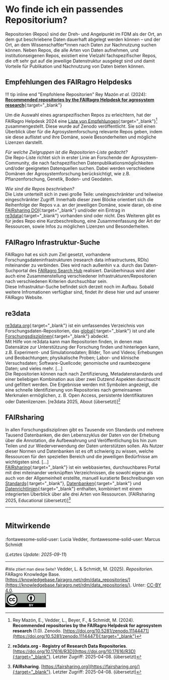 # Wo finde ich ein passendes Repositorium?

Repositorien (Repos) sind der Dreh- und Angelpunkt im FDM als der Ort, an dem gut beschriebene Daten dauerhaft abgelegt werden können – und der Ort, an dem Wissenschaftler*innen nach Daten zur Nachnutzung suchen können.
Neben Repos, die alle Arten von Daten aufnehmen, und institutionseigenen Repos, existiert eine Vielzahl fachspezifischer Repos, die oft sehr gut auf die jeweilige Datenstruktur ausgelegt sind und damit Vorteile für Publikation und Nachnutzung von Daten bieten können.



## Empfehlungen des FAIRagro Helpdesks

!!! tip inline end "Empfohlene Repositorien"
	Rey Mazón _et al._ (2024): [**Recommended repositories by the FAIRagro Helpdesk for agrosystem research**](https://doi.org/10.5281/zenodo.11144471){:target="_blank"}

Um die Auswahl eines agrarspezifischen Repos zu erleichtern, hat der FAIRagro Helpdesk 2024 eine [Liste von Empfehlungen](https://zenodo.org/records/11144471){:target="_blank"}[^1] zusammengestellt.
Diese wurde auf Zenodo veröffentlicht.
Sie soll einen Überblick über für die Agrosystemforschung relevante Repos geben, indem sie diese auflistet und ihre Domäne, sowie Besonderheiten und mögliche Lizenzen darstellt.

[^1]: Rey Mazón, E., Vedder, L., Beyer, F., & Schmidt, M. (2024). **Recommended repositories by the FAIRagro Helpdesk for agrosystem research** (1.0). Zenodo. [https://doi.org/10.5281/zenodo.11144471](https://doi.org/10.5281/zenodo.11144471){:target="_blank"}


_Für welche Zielgruppen ist die Repositorien-Liste gedacht?_  
Die Repo-Liste richtet sich in erster Linie an Forschende der Agrosystem-Community, die nach fachspezifischen Datenpublikationsmöglichkeiten und/oder geeigneten Datenquellen suchen.
Dabei werden verschiedene Domänen der Agrosystemforschung berücksichtigt, wie z.B. Pflanzenforschung, Genetik, Boden- und Geodaten.

_Wie sind die Repos beschrieben?_  
Die Liste unterteilt sich in zwei große Teile: uneingeschränkter und teilweise eingeschränkter Zugriff.
Innerhalb dieser zwei Blöcke orientiert sich die Reihenfolge der Repos v.a. an der jeweiligen Domäne, sowie daran, ob eine [FAIRsharing DOI](https://fairsharing.org/){:target="_blank"} und/oder ein Eintrag in [re3data](https://www.re3data.org/){:target="_blank"} vorhanden sind oder nicht.
Des Weiteren gibt es für jedes Repo eine Kurzbeschreibung, eine Zusammenfassung der Art der Ressourcen, sowie Infos zu möglichen Lizenzen und Besonderheiten.



## FAIRagro Infrastruktur-Suche
FAIRagro hat es sich zum Ziel gesetzt, vorhandene Forschungsdateninfrastrukturen (research data infrastructures, RDIs) miteinander zu verbinden.
Dies wird nach außenhin v.a. durch das Daten-Suchportal des [FAIRagro Search Hub](../services.md/#fairagro-search-hub) realisiert.
Darüberhinaus wird aber auch eine Zusammenstellung verschiedener Infrastrukturen/Repositorien nach verschiedenen Kriterien durchsuchbar sein.  
Diese Infrastruktur-Suche befindet sich derzeit noch im Aufbau.
Sobald weitere Infromationen verfügbar sind, findet ihr diese hier und auf unserer FAIRagro Website.



## re3data
[re3data.org](https://www.re3data.org/){:target="_blank"} ist ein umfassendes Verzeichnis von Forschungsdaten-Repositorien, das [global](https://www.re3data.org/browse/by-country/){:target="_blank"} ist und alle [Forschungsdisziplinen](https://www.re3data.org/browse/by-subject/){:target="_blank"} abdeckt.  
Mit Hilfe von re3data kann man Repositorien finden, in denen man Datensätze zur Unterstützung der Forschung finden und hinterlegen kann, z.B. Experiment- und Simulationsdaten; Bilder, Ton und Videos; Erhebungen und Beobachtungen; physikalische Proben; Labor- und klinische Versuchsdaten; Software-Quellcode; genomische und raumbezogene Daten; und vieles mehr.
\[...\]  
Die Repositorien können nach nach Zertifizierung, Metadatenstandards und einer beliebigen Kombination aus über zwei Dutzend Aspekten durchsucht und gefiltert werden.
Die Ergebnisse werden mit Symbolen angezeigt, die eine schnelle Identifizierung von Repositories nach gemeinsamen Merkmalen ermöglichen, z. B. Open Access, persistente Identifikatoren oder Datenlizenzen.
\[re3data 2025, About (übersetzt)\][^2]

[^2]: **re3data.org - Registry of Research Data Repositories**. [https://doi.org/10.17616/R3D](https://doi.org/10.17616/R3D){:target="_blank"}. Letzter Zugriff: 2025-04-08. (übersetzt)



## FAIRsharing
In allen Forschungsdisziplinen gibt es Tausende von Standards und mehrere Tausend Datenbanken, die den Lebenszyklus der Daten von der Erhebung über die Annotation, die Aufbewahrung und Veröffentlichung bis hin zum Teilen und zur Wiederverwendung der Daten unterstützen sollen.
Als Nutzer dieser Normen und Datenbanken ist es oft schwierig zu wissen, welche Ressourcen für den speziellen Bereich und die jeweiligen Bedürfnisse am wichtigsten sind.
\[...\]  
[FAIRsharing](https://fairsharing.org/){:target="_blank"} ist ein webbasiertes, durchsuchbares Portal mit drei miteinander verknüpften Verzeichnissen, die sowohl eigene als auch von der Allgemeinheit erstellte, manuell kuratierte Beschreibungen von [Standards](https://fairsharing.org/standards){:target="_blank"}, [Datenbanken](https://fairsharing.org/databases){:target="_blank"} und [Datenrichtlinien](https://fairsharing.org/policies){:target="_blank"} enthalten, kombiniert mit einem integrierten Überblick über alle drei Arten von Ressourcen.
\[FAIRsharing 2025, Educational (übersetzt)\][^3]

[^3]: **FAIRsharing**. [https://fairsharing.org](https://fairsharing.org/){:target="_blank"}. Letzter Zugriff: 2025-04-08. (übersetzt)



---
# <small>Mitwirkende</small>
:fontawesome-solid-user: Lucia Vedder, 
:fontawesome-solid-user: Marcus Schmidt

(*Letztes Update: 2025-09-11*)

---
#<small>Wie zitiert man diese Seite?</small>
Vedder, L. & Schmidt, M. (2025). *Repositorien*. FARagro Knowledge Base. [https://knowledgebase.fairagro.net/rdm/data_repositories/](https://knowledgebase.fairagro.net/rdm/data_repositories/). Unter: [CC-BY 4.0](https://creativecommons.org/licenses/by/4.0/).  
[![CC BY Logo](../images/cc-by.png)](https://creativecommons.org/licenses/by/4.0/)
